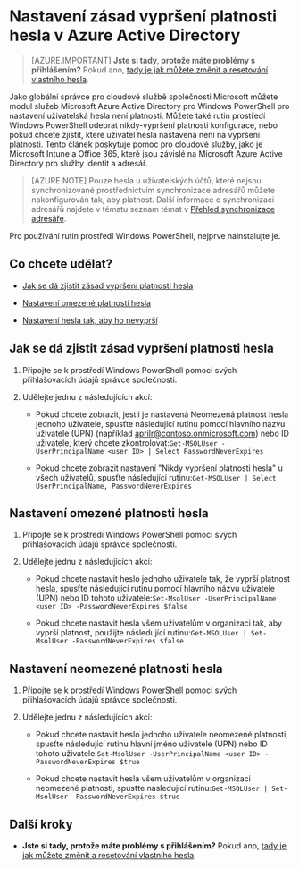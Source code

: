 <properties
    pageTitle="Nastavení zásad vypršení platnosti hesla v Azure Active Directory | Microsoft Azure"
    description="Zjistěte, jak lze zkontrolovat zásad vypršení platnosti a změnit vypršení platnosti uživatelského hesla jednotlivě nebo hromadně Azure Active directory hesel"
    services="active-directory"
    documentationCenter=""
    authors="curtand"
    manager="femila"
    editor=""/>

<tags
    ms.service="active-directory"
    ms.workload="identity"
    ms.tgt_pltfrm="na"
    ms.devlang="na"
    ms.topic="article"
    ms.date="10/04/2016"
    ms.author="curtand"/>


# <a name="set-password-expiration-policies-in-azure-active-directory"></a>Nastavení zásad vypršení platnosti hesla v Azure Active Directory

> [AZURE.IMPORTANT] **Jste si tady, protože máte problémy s přihlášením?** Pokud ano, [tady je jak můžete změnit a resetování vlastního hesla](active-directory-passwords-update-your-own-password.md).

Jako globální správce pro cloudové službě společnosti Microsoft můžete modul služeb Microsoft Azure Active Directory pro Windows PowerShell pro nastavení uživatelská hesla není platnosti. Můžete také rutin prostředí Windows PowerShell odebrat nikdy-vypršení platnosti konfigurace, nebo pokud chcete zjistit, které uživatel hesla nastavená není na vypršení platnosti. Tento článek poskytuje pomoc pro cloudové služby, jako je Microsoft Intune a Office 365, které jsou závislé na Microsoft Azure Active Directory pro služby identit a adresář.

  > [AZURE.NOTE] Pouze hesla u uživatelských účtů, které nejsou synchronizované prostřednictvím synchronizace adresářů můžete nakonfigurován tak, aby platnost. Další informace o synchronizaci adresářů najdete v tématu seznam témat v [Přehled synchronizace adresáře](https://msdn.microsoft.com/library/azure/hh967642.aspx).

Pro používání rutin prostředí Windows PowerShell, nejprve nainstalujte je.

## <a name="what-do-you-want-to-do"></a>Co chcete udělat?

- [Jak se dá zjistit zásad vypršení platnosti hesla](#how-to-check-expiration-policy-for-a-password)

- [Nastavení omezené platnosti hesla](#set-a-password-to-expire)

- [Nastavení hesla tak, aby ho nevyprší](#set-a-password-to-never-expire)

## <a name="how-to-check-expiration-policy-for-a-password"></a>Jak se dá zjistit zásad vypršení platnosti hesla

1.  Připojte se k prostředí Windows PowerShell pomocí svých přihlašovacích údajů správce společnosti.

2.  Udělejte jednu z následujících akcí:

    - Pokud chcete zobrazit, jestli je nastavená Neomezená platnost hesla jednoho uživatele, spusťte následující rutinu pomocí hlavního názvu uživatele (UPN) (například aprilr@contoso.onmicrosoft.com) nebo ID uživatele, který chcete zkontrolovat:`Get-MSOLUser -UserPrincipalName <user ID> | Select PasswordNeverExpires`

    - Pokud chcete zobrazit nastavení "Nikdy vypršení platnosti hesla" u všech uživatelů, spusťte následující rutinu:`Get-MSOLUser | Select UserPrincipalName, PasswordNeverExpires`

## <a name="set-a-password-to-expire"></a>Nastavení omezené platnosti hesla

1.  Připojte se k prostředí Windows PowerShell pomocí svých přihlašovacích údajů správce společnosti.

2.  Udělejte jednu z následujících akcí:

    - Pokud chcete nastavit heslo jednoho uživatele tak, že vyprší platnost hesla, spusťte následující rutinu pomocí hlavního názvu uživatele (UPN) nebo ID tohoto uživatele:`Set-MsolUser -UserPrincipalName <user ID> -PasswordNeverExpires $false`

    - Pokud chcete nastavit hesla všem uživatelům v organizaci tak, aby vyprší platnost, použijte následující rutinu:`Get-MSOLUser | Set-MsolUser -PasswordNeverExpires $false`

## <a name="set-a-password-to-never-expire"></a>Nastavení neomezené platnosti hesla

1. Připojte se k prostředí Windows PowerShell pomocí svých přihlašovacích údajů správce společnosti.

2.  Udělejte jednu z následujících akcí:

    - Pokud chcete nastavit heslo jednoho uživatele neomezené platnosti, spusťte následující rutinu hlavní jméno uživatele (UPN) nebo ID tohoto uživatele:`Set-MsolUser -UserPrincipalName <user ID> -PasswordNeverExpires $true`

    - Pokud chcete nastavit hesla všem uživatelům v organizaci neomezené platnosti, spusťte následující rutinu:`Get-MSOLUser | Set-MsolUser -PasswordNeverExpires $true`

## <a name="next-steps"></a>Další kroky

* **Jste si tady, protože máte problémy s přihlášením?** Pokud ano, [tady je jak můžete změnit a resetování vlastního hesla](active-directory-passwords-update-your-own-password.md).
